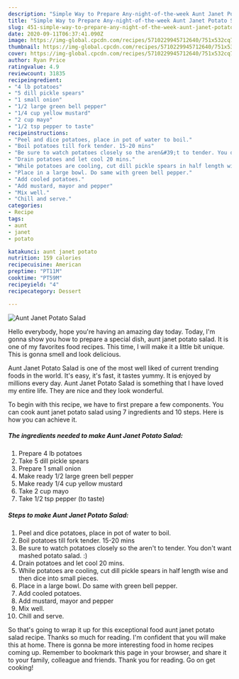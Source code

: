 ```yaml
---
description: "Simple Way to Prepare Any-night-of-the-week Aunt Janet Potato Salad"
title: "Simple Way to Prepare Any-night-of-the-week Aunt Janet Potato Salad"
slug: 451-simple-way-to-prepare-any-night-of-the-week-aunt-janet-potato-salad
date: 2020-09-11T06:37:41.090Z
image: https://img-global.cpcdn.com/recipes/5710229945712640/751x532cq70/aunt-janet-potato-salad-recipe-main-photo.jpg
thumbnail: https://img-global.cpcdn.com/recipes/5710229945712640/751x532cq70/aunt-janet-potato-salad-recipe-main-photo.jpg
cover: https://img-global.cpcdn.com/recipes/5710229945712640/751x532cq70/aunt-janet-potato-salad-recipe-main-photo.jpg
author: Ryan Price
ratingvalue: 4.9
reviewcount: 31835
recipeingredient:
- "4 lb potatoes"
- "5 dill pickle spears"
- "1 small onion"
- "1/2 large green bell pepper"
- "1/4 cup yellow mustard"
- "2 cup mayo"
- "1/2 tsp pepper to taste"
recipeinstructions:
- "Peel and dice potatoes, place in pot of water to boil."
- "Boil potatoes till fork tender. 15-20 mins"
- "Be sure to watch potatoes closely so the aren&#39;t to tender. You don&#39;t want mashed potato salad. :)"
- "Drain potatoes and let cool 20 mins."
- "While potatoes are cooling, cut dill pickle spears in half length wise and then dice into small pieces."
- "Place in a large bowl. Do same with green bell pepper."
- "Add cooled potatoes."
- "Add mustard, mayor and pepper"
- "Mix well."
- "Chill and serve."
categories:
- Recipe
tags:
- aunt
- janet
- potato

katakunci: aunt janet potato 
nutrition: 159 calories
recipecuisine: American
preptime: "PT11M"
cooktime: "PT59M"
recipeyield: "4"
recipecategory: Dessert

---
```



![Aunt Janet Potato Salad](https://img-global.cpcdn.com/recipes/5710229945712640/751x532cq70/aunt-janet-potato-salad-recipe-main-photo.jpg)

Hello everybody, hope you're having an amazing day today. Today, I'm gonna show you how to prepare a special dish, aunt janet potato salad. It is one of my favorites food recipes. This time, I will make it a little bit unique. This is gonna smell and look delicious.

Aunt Janet Potato Salad is one of the most well liked of current trending foods in the world. It's easy, it's fast, it tastes yummy. It is enjoyed by millions every day. Aunt Janet Potato Salad is something that I have loved my entire life. They are nice and they look wonderful.




To begin with this recipe, we have to first prepare a few components. You can cook aunt janet potato salad using 7 ingredients and 10 steps. Here is how you can achieve it.

<!--inarticleads1-->

##### The ingredients needed to make Aunt Janet Potato Salad:

1. Prepare 4 lb potatoes
1. Take 5 dill pickle spears
1. Prepare 1 small onion
1. Make ready 1/2 large green bell pepper
1. Make ready 1/4 cup yellow mustard
1. Take 2 cup mayo
1. Take 1/2 tsp pepper (to taste)




<!--inarticleads2-->

##### Steps to make Aunt Janet Potato Salad:

1. Peel and dice potatoes, place in pot of water to boil.
1. Boil potatoes till fork tender. 15-20 mins
1. Be sure to watch potatoes closely so the aren&#39;t to tender. You don&#39;t want mashed potato salad. :)
1. Drain potatoes and let cool 20 mins.
1. While potatoes are cooling, cut dill pickle spears in half length wise and then dice into small pieces.
1. Place in a large bowl. Do same with green bell pepper.
1. Add cooled potatoes.
1. Add mustard, mayor and pepper
1. Mix well.
1. Chill and serve.




So that's going to wrap it up for this exceptional food aunt janet potato salad recipe. Thanks so much for reading. I'm confident that you will make this at home. There is gonna be more interesting food in home recipes coming up. Remember to bookmark this page in your browser, and share it to your family, colleague and friends. Thank you for reading. Go on get cooking!
